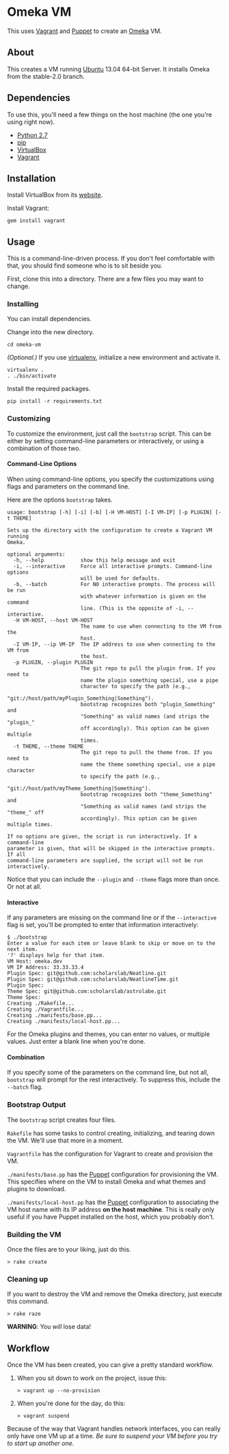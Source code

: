 
# Omeka VM

This uses [Vagrant][vagrant] and [Puppet][puppet] to create an [Omeka][omeka]
VM. 

## About

This creates a VM running [Ubuntu][ubuntu] 13.04 64-bit Server. It installs
Omeka from the stable-2.0 branch.

## Dependencies

To use this, you'll need a few things on the host machine (the one you're using
right now).

* [Python 2.7][python]
* [pip][pip]
* [VirtualBox][vbox]
* [Vagrant][vagrant]

## Installation

Install VirtualBox from its [website][vbox].

Install Vagrant:

    gem install vagrant

## Usage

This is a command-line-driven process. If you don't feel comfortable with that,
you should find someone who is to sit beside you.

First, clone this into a directory. There are a few files you may want to
change.

### Installing

You can install dependencies.

Change into the new directory.

    cd omeka-vm

*(Optional.)* If you use [virtualenv][virtualenv], initialize a new
environment and activate it.

    virtualenv .
    . ./bin/activate

Install the required packages.

    pip install -r requirements.txt

### Customizing

To customize the environment, just call the `bootstrap` script. This can be
either by setting command-line parameters or interactively, or using
a combination of those two.

#### Command-Line Options

When using command-line options, you specify the customizations using flags and
parameters on the command line.

Here are the options `bootstrap` takes.

```
usage: bootstrap [-h] [-i] [-b] [-H VM-HOST] [-I VM-IP] [-p PLUGIN] [-t THEME]

Sets up the directory with the configuration to create a Vagrant VM running
Omeka.

optional arguments:
  -h, --help            show this help message and exit
  -i, --interactive     Force all interactive prompts. Command-line options
                        will be used for defaults.
  -b, --batch           For NO interactive prompts. The process will be run
                        with whatever information is given on the command
                        line. (This is the opposite of -i, --interactive.
  -H VM-HOST, --host VM-HOST
                        The name to use when connecting to the VM from the
                        host.
  -I VM-IP, --ip VM-IP  The IP address to use when connecting to the VM from
                        the host.
  -p PLUGIN, --plugin PLUGIN
                        The git repo to pull the plugin from. If you need to
                        name the plugin something special, use a pipe
                        character to specify the path (e.g.,
                        "git://host/path/myPlugin_Something|Something").
                        bootstrap recognizes both "plugin_Something" and
                        "Something" as valid names (and strips the "plugin_"
                        off accordingly). This option can be given multiple
                        times.
  -t THEME, --theme THEME
                        The git repo to pull the theme from. If you need to
                        name the theme something special, use a pipe character
                        to specify the path (e.g.,
                        "git://host/path/myTheme_Something|Something").
                        bootstrap recognizes both "theme_Something" and
                        "Something as valid names (and strips the "theme_" off
                        accordingly). This option can be given multiple times.

If no options are given, the script is run interactively. If a command-line
parameter is given, that will be skipped in the interactive prompts. If all
command-line parameters are supplied, the script will not be run
interactively.
```

Notice that you can include the `--plugin` and `--theme` flags more than once.
Or not at all.

#### Interactive

If any parameters are missing on the command line or if the `--interactive`
flag is set, you'll be prompted to enter that information interactively:

```
$ ./bootstrap
Enter a value for each item or leave blank to skip or move on to the next item.
'?' displays help for that item.
VM Host: omeka.dev
VM IP Address: 33.33.33.4
Plugin Spec: git@github.com:scholarslab/Neatline.git
Plugin Spec: git@github.com:scholarslab/NeatlineTime.git
Plugin Spec:
Theme Spec: git@github.com:scholarslab/astrolabe.git
Theme Spec:
Creating ./Rakefile...
Creating ./Vagrantfile...
Creating ./manifests/base.pp...
Creating ./manifests/local-host.pp...
```

For the Omeka plugins and themes, you can enter no values, or multiple values.
Just enter a blank line when you're done.

#### Combination

If you specify some of the parameters on the command line, but not all,
`bootstrap` will prompt for the rest interactively. To suppress this, include
the `--batch` flag.

### Bootstrap Output

The `bootstrap` script creates four files.

`Rakefile` has some tasks to control creating, initializing, and tearing down
the VM. We'll use that more in a moment.

`Vagrantfile` has the configuration for Vagrant to create and provision the VM.

`./manifests/base.pp` has the [Puppet][puppet] configuration for provisioning
the VM. This specifies where on the VM to install Omeka and what themes and
plugins to download.

`./manifests/local-host.pp` has the [Puppet][puppet] configuration to
associating the VM host name with its IP address **on the host machine**. This
is really only useful if you have Puppet installed on the host, which you
probably don't.

### Building the VM

Once the files are to your liking, just do this.

    > rake create

### Cleaning up

If you want to destroy the VM and remove the Omeka directory, just execute this command.

    > rake raze

**WARNING**: You *will* lose data!

## Workflow

Once the VM has been created, you can give a pretty standard workflow.

1. When you sit down to work on the project, issue this:

       > vagrant up --no-provision

2. When you're done for the day, do this:

       > vagrant suspend

Because of the way that Vagrant handles network interfaces, you can really only
have one VM up at a time. *Be sure to suspend your VM before you try to start
up another one.*

[python]: http://python.org
[pip]: https://pypi.python.org/pypi/pip
[virtualenv]: https://pypi.python.org/pypi/virtualenv

[vagrant]: http://www.vagrantup.com/
[puppet]: http://puppetlabs.com/
[omeka]: http://omeka.org/
[ubuntu]: http://www.ubuntu.com/
[nginx]: http://nginx.org/
[apache]: http://www.apache.org/
[vbox]: https://www.virtualbox.org/
[nltime]: http://neatline.org/plugins/neatline-time/

